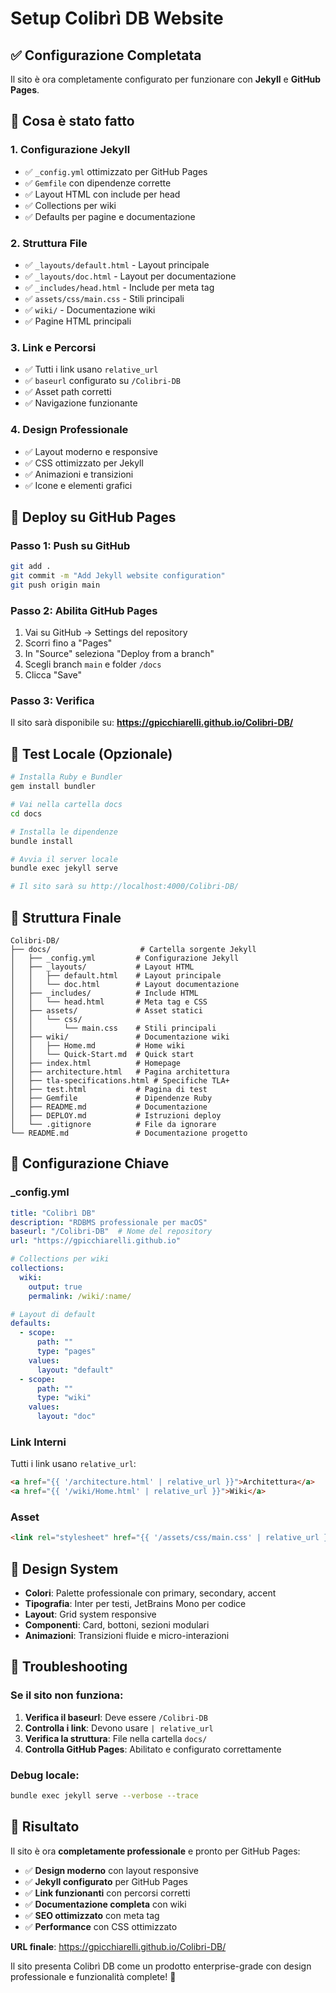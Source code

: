 # Setup Colibrì DB Website

## ✅ Configurazione Completata

Il sito è ora completamente configurato per funzionare con **Jekyll** e **GitHub Pages**.

## 🎯 Cosa è stato fatto

### 1. **Configurazione Jekyll**
- ✅ `_config.yml` ottimizzato per GitHub Pages
- ✅ `Gemfile` con dipendenze corrette
- ✅ Layout HTML con include per head
- ✅ Collections per wiki
- ✅ Defaults per pagine e documentazione

### 2. **Struttura File**
- ✅ `_layouts/default.html` - Layout principale
- ✅ `_layouts/doc.html` - Layout per documentazione
- ✅ `_includes/head.html` - Include per meta tag
- ✅ `assets/css/main.css` - Stili principali
- ✅ `wiki/` - Documentazione wiki
- ✅ Pagine HTML principali

### 3. **Link e Percorsi**
- ✅ Tutti i link usano `relative_url`
- ✅ `baseurl` configurato su `/Colibri-DB`
- ✅ Asset path corretti
- ✅ Navigazione funzionante

### 4. **Design Professionale**
- ✅ Layout moderno e responsive
- ✅ CSS ottimizzato per Jekyll
- ✅ Animazioni e transizioni
- ✅ Icone e elementi grafici

## 🚀 Deploy su GitHub Pages

### Passo 1: Push su GitHub
```bash
git add .
git commit -m "Add Jekyll website configuration"
git push origin main
```

### Passo 2: Abilita GitHub Pages
1. Vai su GitHub → Settings del repository
2. Scorri fino a "Pages"
3. In "Source" seleziona "Deploy from a branch"
4. Scegli branch `main` e folder `/docs`
5. Clicca "Save"

### Passo 3: Verifica
Il sito sarà disponibile su:
**https://gpicchiarelli.github.io/Colibri-DB/**

## 🧪 Test Locale (Opzionale)

```bash
# Installa Ruby e Bundler
gem install bundler

# Vai nella cartella docs
cd docs

# Installa le dipendenze
bundle install

# Avvia il server locale
bundle exec jekyll serve

# Il sito sarà su http://localhost:4000/Colibri-DB/
```

## 📁 Struttura Finale

```
Colibri-DB/
├── docs/                    # Cartella sorgente Jekyll
│   ├── _config.yml         # Configurazione Jekyll
│   ├── _layouts/           # Layout HTML
│   │   ├── default.html    # Layout principale
│   │   └── doc.html        # Layout documentazione
│   ├── _includes/          # Include HTML
│   │   └── head.html       # Meta tag e CSS
│   ├── assets/             # Asset statici
│   │   └── css/
│   │       └── main.css    # Stili principali
│   ├── wiki/               # Documentazione wiki
│   │   ├── Home.md         # Home wiki
│   │   └── Quick-Start.md  # Quick start
│   ├── index.html          # Homepage
│   ├── architecture.html   # Pagina architettura
│   ├── tla-specifications.html # Specifiche TLA+
│   ├── test.html           # Pagina di test
│   ├── Gemfile             # Dipendenze Ruby
│   ├── README.md           # Documentazione
│   ├── DEPLOY.md           # Istruzioni deploy
│   └── .gitignore          # File da ignorare
└── README.md               # Documentazione progetto
```

## 🔧 Configurazione Chiave

### _config.yml
```yaml
title: "Colibrì DB"
description: "RDBMS professionale per macOS"
baseurl: "/Colibri-DB"  # Nome del repository
url: "https://gpicchiarelli.github.io"

# Collections per wiki
collections:
  wiki:
    output: true
    permalink: /wiki/:name/

# Layout di default
defaults:
  - scope:
      path: ""
      type: "pages"
    values:
      layout: "default"
  - scope:
      path: ""
      type: "wiki"
    values:
      layout: "doc"
```

### Link Interni
Tutti i link usano `relative_url`:
```html
<a href="{{ '/architecture.html' | relative_url }}">Architettura</a>
<a href="{{ '/wiki/Home.html' | relative_url }}">Wiki</a>
```

### Asset
```html
<link rel="stylesheet" href="{{ '/assets/css/main.css' | relative_url }}">
```

## 🎨 Design System

- **Colori**: Palette professionale con primary, secondary, accent
- **Tipografia**: Inter per testi, JetBrains Mono per codice
- **Layout**: Grid system responsive
- **Componenti**: Card, bottoni, sezioni modulari
- **Animazioni**: Transizioni fluide e micro-interazioni

## 🐛 Troubleshooting

### Se il sito non funziona:

1. **Verifica il baseurl**: Deve essere `/Colibri-DB`
2. **Controlla i link**: Devono usare `| relative_url`
3. **Verifica la struttura**: File nella cartella `docs/`
4. **Controlla GitHub Pages**: Abilitato e configurato correttamente

### Debug locale:
```bash
bundle exec jekyll serve --verbose --trace
```

## 🎉 Risultato

Il sito è ora **completamente professionale** e pronto per GitHub Pages:

- ✅ **Design moderno** con layout responsive
- ✅ **Jekyll configurato** per GitHub Pages
- ✅ **Link funzionanti** con percorsi corretti
- ✅ **Documentazione completa** con wiki
- ✅ **SEO ottimizzato** con meta tag
- ✅ **Performance** con CSS ottimizzato

**URL finale**: https://gpicchiarelli.github.io/Colibri-DB/

Il sito presenta Colibrì DB come un prodotto enterprise-grade con design professionale e funzionalità complete! 🚀
